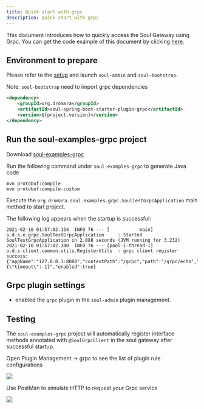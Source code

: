 ```yaml
---
title: Quick start with grpc
description: Quick start with grpc
---
```


This document introduces how to quickly access the Soul Gateway using Grpc. You can get the code example of this document by clicking [here](https://github.com/dromara/soul/tree/master/soul-examples/soul-examples-grpc).

## Environment to prepare

Please refer to the [setup](../soul-set-up) and launch `soul-admin` and `soul-bootstrap`.

Note: `soul-bootstrap` need to import grpc dependencies
```xml
<dependency>
    <groupId>org.dromara</groupId>
    <artifactId>soul-spring-boot-starter-plugin-grpc</artifactId>
    <version>${project.version}</version>
</dependency>
```

## Run the soul-examples-grpc project

Download [soul-examples-grpc](https://github.com/dromara/soul/tree/master/soul-examples/soul-examples-grpc)

Run the following command under `soul-examples-grpc` to generate Java code
```shell
mvn protobuf:compile 
mvn protobuf:compile-custom 
```

Execute the `org.dromara.soul.examples.grpc.SoulTestGrpcApplication` main method to start project.

The following log appears when the startup is successful:
```shell
2021-02-10 01:57:02.154  INFO 76 --- [           main] o.d.s.e.grpc.SoulTestGrpcApplication     : Started SoulTestGrpcApplication in 2.088 seconds (JVM running for 3.232)
2021-02-10 01:57:02.380  INFO 76 --- [pool-1-thread-1] o.d.s.client.common.utils.RegisterUtils  : grpc client register success: {"appName":"127.0.0.1:8080","contextPath":"/grpc","path":"/grpc/echo","pathDesc":"","rpcType":"grpc","serviceName":"echo.EchoService","methodName":"echo","ruleName":"/grpc/echo","parameterTypes":"echo.EchoRequest,io.grpc.stub.StreamObserver","rpcExt":"{\"timeout\":-1}","enabled":true} 
```

## Grpc plugin settings

* enabled the `grpc` plugin in the `soul-admin` plugin management.

## Testing

The `soul-examples-grpc` project will automatically register interface methods annotated with `@SoulGrpcClient` in the soul gateway after successful startup.

Open Plugin Management -> grpc to see the list of plugin rule configurations

![](/img/soul/quick-start/grpc/rule-list.png)

Use PostMan to simulate HTTP to request your Grpc service

![](/img/soul/quick-start/grpc/postman-test.png)
